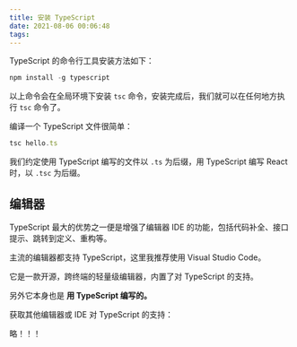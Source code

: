 ```yaml
---
title: 安装 TypeScript
date: 2021-08-06 00:06:48
tags:
---
```


TypeScript 的命令行工具安装方法如下：

```js
npm install -g typescript
```

以上命令会在全局环境下安装 `tsc` 命令，安装完成后，我们就可以在任何地方执行 `tsc` 命令了。

编译一个 TypeScript 文件很简单：

```js
tsc hello.ts
```

我们约定使用 TypeScript 编写的文件以 `.ts` 为后缀，用 TypeScript 编写 React 时，以 `.tsc` 为后缀。
<!-- more -->

## 编辑器

TypeScript 最大的优势之一便是增强了编辑器 IDE 的功能，包括代码补全、接口提示、跳转到定义、重构等。

主流的编辑器都支持 TypeScript，这里我推荐使用 Visual Studio Code。

它是一款开源，跨终端的轻量级编辑器，内置了对 TypeScript 的支持。

另外它本身也是 **用 TypeScript 编写的。**

获取其他编辑器或 IDE 对 TypeScript 的支持：

略！！！
